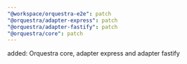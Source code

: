```yaml
---
"@workspace/orquestra-e2e": patch
"@orquestra/adapter-express": patch
"@orquestra/adapter-fastify": patch
"@orquestra/core": patch
---
```


added: Orquestra core, adapter express and adapter fastify
